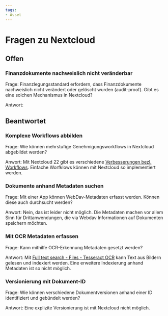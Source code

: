 ```yaml
---
tags:
- Asset
---
```

# Fragen zu Nextcloud

## Offen

### Finanzdokumente nachweislich nicht veränderbar

Frage: Finanzlegungsstandard erfordern, dass Finanzdokumente nachweislich nicht verändert oder gelöscht wurden (audit-proof). Gibt es eine solchen Mechanismus in Nextcloud?

Antwort: 

## Beantwortet

### Komplexe Workflows abbilden

Frage: Wie können mehrstufige Genehmigungsworkflows in Nextcloud abgebildet werden?

Anwort: Mit Nextcloud 22 gibt es verschiedene [Verbesserungen bezl. Workflows](https://nextcloud.com/blog/nextcloud-hub-22-introduces-approval-workflows-integrated-knowledge-management-and-decentralized-group-administration/). Einfache Worfklows können mit Nextcloud so implementiert werden.

### Dokumente anhand Metadaten suchen

Frage: Mit einer App können WebDav-Metadaten erfasst werden. Können diese auch durchsucht werden?

Anwort: Nein, das ist leider nicht möglich. Die Metadaten machen vor allem Sinn für Drittanwendungen, die via Webdav Informationen auf Dokumenten speichern möchten.

### Mit OCR Metadaten erfassen

Frage: Kann mithilfe OCR-Erkennung Metadaten gesetzt werden?

Antwort: Mit [Full text search - Files - Tesseract OCR](https://apps.nextcloud.com/apps/files_fulltextsearch_tesseract) kann Text aus Bildern gelesen und indexiert werden. Eine erweitere Indexierung anhand Metadaten ist so nicht möglich.

### Versionierung mit Dokument-ID

Frage: Wie können verschiedene Dokumentversionen anhand einer ID identifiziert und gebündelt werden?

Antwort: Eine explizite Versionierung ist mit Nextcloud nicht möglich. 